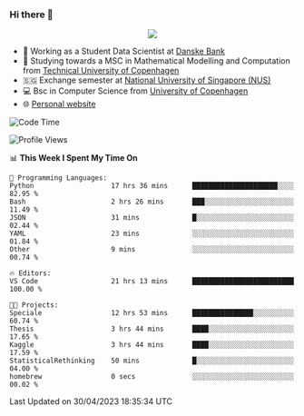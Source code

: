 ### Hi there 👋

<p align="center">
  <img src="https://media4.giphy.com/media/3ohzdKy5Z8TChSDuiA/giphy.gif?cid=ecf05e47r69cojk56gup9q8mep9liy48s94dn2uxsfh6fv39&rid=giphy.gif&ct=g" />
</p>

* 🏦 Working as a Student Data Scientist at [Danske Bank](https://danskebank.dk)
* 🧮 Studying towards a MSC in Mathematical Modelling and Computation from [Technical University of Copenhagen](https://www.dtu.dk)
* 🇸🇬 Exchange semester at [National University of Singapore (NUS)](https://www.nus.edu.sg)
* 💻 Bsc in Computer Science from [University of Copenhagen](https://www.ku.dk/english/)
* 🌐 [Personal website](https://fiskehandleren.github.io/carl-website/) 

<!--START_SECTION:waka-->
![Code Time](http://img.shields.io/badge/Code%20Time-270%20hrs%206%20mins-blue)

![Profile Views](http://img.shields.io/badge/Profile%20Views-0-blue)

📊 **This Week I Spent My Time On** 

```text
💬 Programming Languages: 
Python                   17 hrs 36 mins      █████████████████████░░░░   82.95 % 
Bash                     2 hrs 26 mins       ███░░░░░░░░░░░░░░░░░░░░░░   11.49 % 
JSON                     31 mins             █░░░░░░░░░░░░░░░░░░░░░░░░   02.44 % 
YAML                     23 mins             ░░░░░░░░░░░░░░░░░░░░░░░░░   01.84 % 
Other                    9 mins              ░░░░░░░░░░░░░░░░░░░░░░░░░   00.74 % 

🔥 Editors: 
VS Code                  21 hrs 13 mins      █████████████████████████   100.00 % 

🐱‍💻 Projects: 
Speciale                 12 hrs 53 mins      ███████████████░░░░░░░░░░   60.74 % 
Thesis                   3 hrs 44 mins       ████░░░░░░░░░░░░░░░░░░░░░   17.65 % 
Kaggle                   3 hrs 44 mins       ████░░░░░░░░░░░░░░░░░░░░░   17.59 % 
StatisticalRethinking    50 mins             █░░░░░░░░░░░░░░░░░░░░░░░░   04.00 % 
homebrew                 0 secs              ░░░░░░░░░░░░░░░░░░░░░░░░░   00.02 % 
```


 Last Updated on 30/04/2023 18:35:34 UTC
<!--END_SECTION:waka-->
